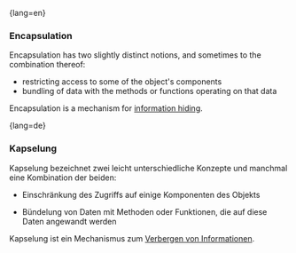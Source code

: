 {lang=en}
### Encapsulation

Encapsulation has two slightly distinct notions, and sometimes to the combination thereof:

  * restricting access to some of the object's components
  * bundling of data with the methods or functions operating on that data

  Encapsulation is a mechanism for [information hiding](#term-information-hiding).


{lang=de}
### Kapselung

Kapselung bezeichnet zwei leicht unterschiedliche Konzepte und
manchmal eine Kombination der beiden:

-   Einschränkung des Zugriffs auf einige Komponenten des Objekts

-   Bündelung von Daten mit Methoden oder Funktionen, die auf diese
    Daten angewandt werden

Kapselung ist ein Mechanismus zum [Verbergen von
Informationen](#term-information-hiding).

